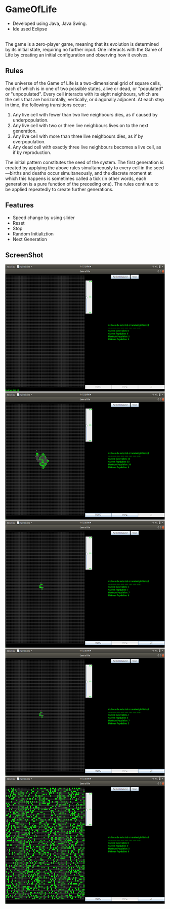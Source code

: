 # GameOfLife

<ul>
  <li>Developed using Java, Java Swing.</li>
  <li>Ide used Eclipse</li>
</ul>
<br>
The game is a zero-player game, meaning that its evolution is determined by its initial state, requiring no further input. One interacts with the Game of Life by creating an initial configuration and observing how it evolves.

<h2>Rules</h2>

<p>The universe of the Game of Life is a two-dimensional grid of square cells, each of which is in one of two possible states, alive or dead, or "populated" or "unpopulated". Every cell interacts with its eight neighbours, which are the cells that are horizontally, vertically, or diagonally adjacent. At each step in time, the following transitions occur:</p>
<ol>
  <li>Any live cell with fewer than two live neighbours dies, as if caused by underpopulation.</li>
  <li>Any live cell with two or three live neighbours lives on to the next generation.</li>
  <li>Any live cell with more than three live neighbours dies, as if by overpopulation.</li>
  <li>Any dead cell with exactly three live neighbours becomes a live cell, as if by reproduction.</li>
</ol> 
<p>The initial pattern constitutes the seed of the system. The first generation is created by applying the above rules simultaneously to every cell in the seed—births and deaths occur simultaneously, and the discrete moment at which this happens is sometimes called a tick (in other words, each generation is a pure function of the preceding one). The rules continue to be applied repeatedly to create further generations.
  
  <h2>Features</h2>
 <ul>
  <li>Speed change by using slider</li>
  <li>Reset</li>
  <li>Stop</li>
  <li>Random Initializtion</li>
  <li>Next Generation</li>
</ul>


<h2>ScreenShot</h2>
<div>
<img height="400" src="ss/1.png">
  <img height="400" src="ss/2.png">
  <img height="400" src="ss/4.png">
  <img height="400" src="ss/5.png">
  <img height="400" src="ss/6.png">
 </div>
 
